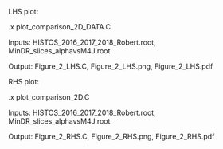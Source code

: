 LHS plot:

.x plot_comparison_2D_DATA.C

Inputs: HISTOS_2016_2017_2018_Robert.root, MinDR_slices_alphavsM4J.root

Output: Figure_2_LHS.C, Figure_2_LHS.png, Figure_2_LHS.pdf


RHS plot:

.x plot_comparison_2D.C

Inputs: HISTOS_2016_2017_2018_Robert.root, MinDR_slices_alphavsM4J.root

Output: Figure_2_RHS.C, Figure_2_RHS.png, Figure_2_RHS.pdf
